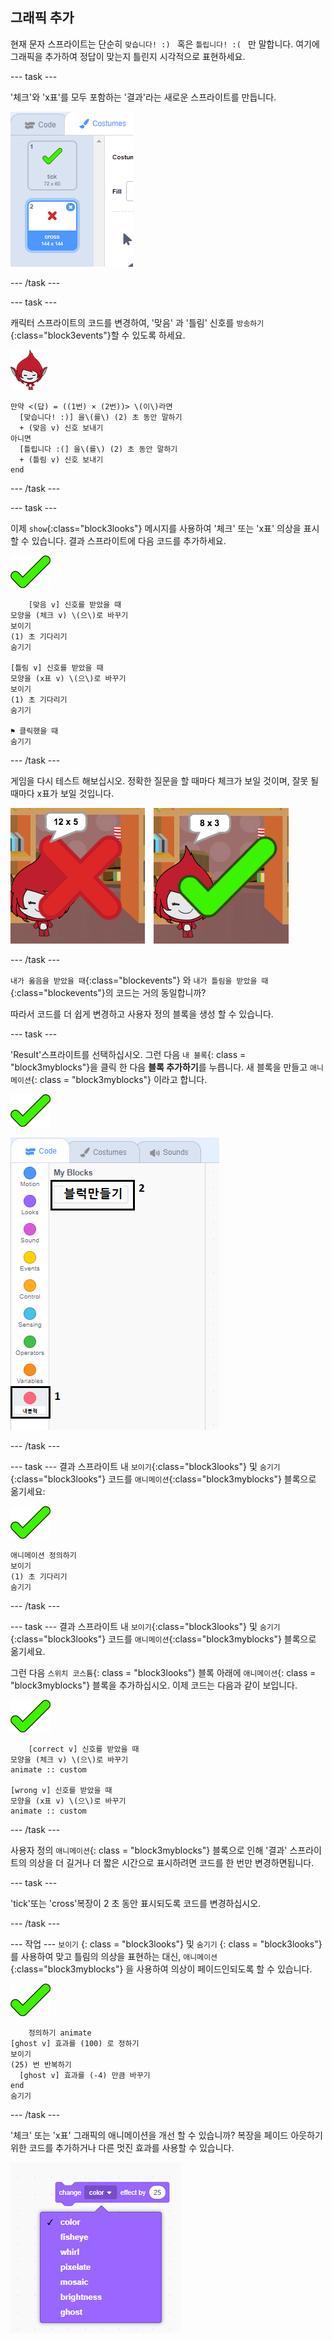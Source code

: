 ## 그래픽 추가

현재 문자 스프라이트는 단순히 `맞습니다! :) ` 혹은 `틀립니다! :( ` 만 말합니다. 여기에 그래픽을 추가하여 정답이 맞는지 틀린지 시각적으로 표현하세요.

\--- task \---

'체크'와 'x표'를 모두 포함하는 '결과'라는 새로운 스프라이트를 만듭니다.

![틱과 크로스 의상으로 된 스프라이트](images/brain-result.png)

\--- /task \---

\--- task \---

캐릭터 스프라이트의 코드를 변경하여, '맞음' 과 '틀림' 신호를 `방송하기`{:class="block3events"}할 수 있도록 하세요.

![문자 스프라이트](images/giga-sprite.png)

```blocks3
만약 <(답) = ((1번) × (2번))> \(이\)라면 
  [맞습니다! :)] 을\(를\) (2) 초 동안 말하기
  + (맞음 v) 신호 보내기
아니면 
  [틀립니다 :(] 을\(를\) (2) 초 동안 말하기
  + (틀림 v) 신호 보내기
end
```

\--- /task \---

\--- task \---

이제 `show`{:class="block3looks"} 메시지를 사용하여 '체크' 또는 'x표' 의상을 표시할 수 있습니다. 결과 스프라이트에 다음 코드를 추가하세요.

![결과 스프라이트](images/result-sprite.png)

```blocks3
    [맞음 v] 신호를 받았을 때
모양을 (체크 v) \(으\)로 바꾸기
보이기
(1) 초 기다리기
숨기기

[틀림 v] 신호를 받았을 때
모양을 (x표 v) \(으\)로 바꾸기
보이기
(1) 초 기다리기
숨기기

⚑ 클릭했을 때
숨기기
```

\--- /task \---

게임을 다시 테스트 해보십시오. 정확한 질문을 할 때마다 체크가 보일 것이며, 잘못 될 때마다 x표가 보일 것입니다.

![올바른 답변을 위해 십자 표시하십시오.](images/brain-test-answer.png)

\--- /task \---

`내가 옳음을 받았을 때`{:class="blockevents"} 와 `내가 틀림을 받았을 때`{:class="blockevents"}의 코드는 거의 동일합니까?

따라서 코드를 더 쉽게 변경하고 사용자 정의 블록을 생성 할 수 있습니다.

\--- task \---

'Result'스프라이트를 선택하십시오. 그런 다음 `내 블록`{: class = "block3myblocks"}을 클릭 한 다음 **블록 추가하기**를 누릅니다. 새 블록을 만들고 `애니메이션`{: class = "block3myblocks"} 이라고 합니다.

![결과 스프라이트](images/result-sprite.png)

![animate라는 블록 만들기](images/brain-animate-function.png)

\--- /task \---

\--- task \--- 결과 스프라이트 내 `보이기`{:class="block3looks"} 및 `숨기기`{:class="block3looks"} 코드를 `애니메이션`{:class="block3myblocks"} 블록으로 옮기세요:

![결과 스프라이트](images/result-sprite.png)

```blocks3
애니메이션 정의하기
보이기
(1) 초 기다리기
숨기기
```

\--- /task \---

\--- task \--- 결과 스프라이트 내 `보이기`{:class="block3looks"} 및 `숨기기`{:class="block3looks"} 코드를 `애니메이션`{:class="block3myblocks"} 블록으로 옮기세요.

그런 다음 `스위치 코스튬`{: class = "block3looks"} 블록 아래에 `애니메이션`{: class = "block3myblocks"} 블록을 추가하십시오. 이제 코드는 다음과 같이 보입니다.

![결과 스프라이트](images/result-sprite.png)

```blocks3
    [correct v] 신호를 받았을 때
모양을 (체크 v) \(으\)로 바꾸기
animate :: custom

[wrong v] 신호를 받았을 때
모양을 (x표 v) \(으\)로 바꾸기
animate :: custom
```

\--- /task \---

사용자 정의 `애니메이션`{: class = "block3myblocks"} 블록으로 인해 '결과' 스프라이트의 의상을 더 길거나 더 짧은 시간으로 표시하려면 코드를 한 번만 변경하면됩니다.

\--- task \---

'tick'또는 'cross'복장이 2 초 동안 표시되도록 코드를 변경하십시오.

\--- /task \---

\--- 작업 \--- ` 보이기 ` {: class = "block3looks"} 및 ` 숨기기 ` {: class = "block3looks"} 를 사용하여 맞고 틀림의 의상을 표현하는 대신, `애니메이션`{:class="block3myblocks"} 을 사용하여 의상이 페이드인되도록 할 수 있습니다.

![결과 스프라이트](images/result-sprite.png)

```blocks3
    정의하기 animate
[ghost v] 효과를 (100) 로 정하기
보이기
(25) 번 반복하기 
  [ghost v] 효과를 (-4) 만큼 바꾸기
end
숨기기
```

\--- /task \---

'체크' 또는 'x표' 그래픽의 애니메이션을 개선 할 수 있습니까? 복장을 페이드 아웃하기위한 코드를 추가하거나 다른 멋진 효과를 사용할 수 있습니다.

![스크린샷](images/brain-effects.png)